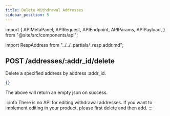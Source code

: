 ```yaml
---
title: Delete Withdrawal Addresses
sidebar_position: 5
---
```


import {
  APIMetaPanel,
  APIRequest,
  APIEndpoint,
  APIParams,
  APIPayload,
} from "@site/src/components/api";

import RespAddress from "../../_partials/_resp.addr.md";

## POST /addresses/:addr_id/delete

Delete a specified address by address :addr_id.

<APIEndpoint url="/addresses/:addr_id/delete" />

<APIMetaPanel scope="Authorized" scopeNote="" />

<APIParams
  p-addr_id="the address' id which you are deleting"
  p-addr_id-required={true}
/>

<APIRequest
  title="Delete an ETH address"
  method="POST"
  url='/addresses/ba3a2e33-efde-40b9-9cac-c293f0d1a3f2/delete --data &apos;{"pin":"d2EJy5kmt56d3U5PeKm+TJLBnXBuyxBTcWxytL8pk/LXwJEak9r8iVMcASjgvoO+"}&apos;'
/>

```json title="Response"
{}
```

The above will return an empty json on success.

:::info
There is no API for editing withdrawal addresses. If you want to implement editing in your product, please first delete and then add.
:::
